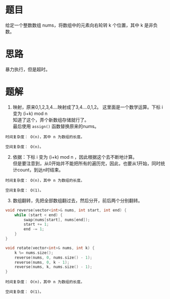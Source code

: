 # 题目

给定一个整数数组 nums，将数组中的元素向右轮转 k 个位置，其中 k 是非负数。

# 思路

暴力执行，但是超时。

# 题解

1. 映射，原来0,1,2,3,4....映射成了3,4....0,1,2。
这里面是一个数学运算。下标 i 变为 (i+k) mod n   
知道了这个，弄个新数组存储就行了。  
最后使用 `assign()` 函数替换原来的nums。
```text
时间复杂度： O(n)，其中 n 为数组的长度。

空间复杂度： O(n)。
```
2. 依据：下标 i 变为 (i+k) mod n ，因此根据这个去不断地计算。   
但是要注意到，从0开始并不能把所有的遍历完，因此，也要从1开始，同时统计count，到达n时结束。
```text
时间复杂度： O(n)，其中 n 为数组的长度。

空间复杂度： O(1)。
```
3. 数组翻转，先把全部数组翻过去，然后分开，前后两个分别翻转。
```c++
void reverse(vector<int>& nums, int start, int end) {
    while (start < end) {
        swap(nums[start], nums[end]);
        start += 1;
        end -= 1;
    }
}

void rotate(vector<int>& nums, int k) {
    k %= nums.size();
    reverse(nums, 0, nums.size() - 1);
    reverse(nums, 0, k - 1);
    reverse(nums, k, nums.size() - 1);
}
```
```text
时间复杂度： O(n)，其中 n 为数组的长度。

空间复杂度： O(1)。
```